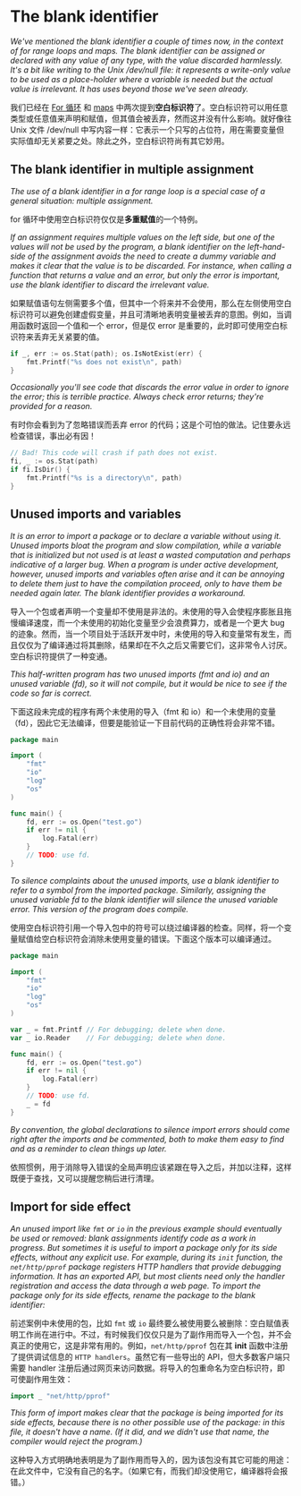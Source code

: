 # The blank identifier

*We've mentioned the blank identifier a couple of times now, in the context of for range loops and maps. The blank identifier can be assigned or declared with any value of any type, with the value discarded harmlessly. It's a bit like writing to the Unix /dev/null file: it represents a write-only value to be used as a place-holder where a variable is needed but the actual value is irrelevant. It has uses beyond those we've seen already.*

我们已经在 [For 循环](https://go.dev/doc/effective_go#for) 和 [maps](https://go.dev/doc/effective_go#maps) 中两次提到**空白标识符**了。空白标识符可以用任意类型或任意值来声明和赋值，但其值会被丢弃，然而这并没有什么影响。就好像往 Unix 文件 /dev/null 中写内容一样：它表示一个只写的占位符，用在需要变量但实际值却无关紧要之处。除此之外，空白标识符尚有其它妙用。

## The blank identifier in multiple assignment

*The use of a blank identifier in a for range loop is a special case of a general situation: multiple assignment.*

for 循环中使用空白标识符仅仅是**多重赋值**的一个特例。

*If an assignment requires multiple values on the left side, but one of the values will not be used by the program, a blank identifier on the left-hand-side of the assignment avoids the need to create a dummy variable and makes it clear that the value is to be discarded. For instance, when calling a function that returns a value and an error, but only the error is important, use the blank identifier to discard the irrelevant value.*

如果赋值语句左侧需要多个值，但其中一个将来并不会使用，那么在左侧使用空白标识符可以避免创建虚假变量，并且可清晰地表明变量被丢弃的意图。例如，当调用函数时返回一个值和一个 error，但是仅 error 是重要的，此时即可使用空白标识符来丢弃无关紧要的值。

```go
if _, err := os.Stat(path); os.IsNotExist(err) {
	fmt.Printf("%s does not exist\n", path)
}
```

*Occasionally you'll see code that discards the error value in order to ignore the error; this is terrible practice. Always check error returns; they're provided for a reason.*

有时你会看到为了忽略错误而丢弃 error 的代码；这是个可怕的做法。记住要永远检查错误，事出必有因！

```go
// Bad! This code will crash if path does not exist.
fi, _ := os.Stat(path)
if fi.IsDir() {
    fmt.Printf("%s is a directory\n", path)
}
```

## Unused imports and variables

*It is an error to import a package or to declare a variable without using it. Unused imports bloat the program and slow compilation, while a variable that is initialized but not used is at least a wasted computation and perhaps indicative of a larger bug. When a program is under active development, however, unused imports and variables often arise and it can be annoying to delete them just to have the compilation proceed, only to have them be needed again later. The blank identifier provides a workaround.*

导入一个包或者声明一个变量却不使用是非法的。未使用的导入会使程序膨胀且拖慢编译速度，而一个未使用的初始化变量至少会浪费算力，或者是一个更大 bug 的迹象。然而，当一个项目处于活跃开发中时，未使用的导入和变量常有发生，而且仅仅为了编译通过将其删除，结果却在不久之后又需要它们，这非常令人讨厌。空白标识符提供了一种变通。

*This half-written program has two unused imports (fmt and io) and an unused variable (fd), so it will not compile, but it would be nice to see if the code so far is correct.*

下面这段未完成的程序有两个未使用的导入（fmt 和 io）和一个未使用的变量（fd），因此它无法编译，但要是能验证一下目前代码的正确性将会非常不错。

```go
package main

import (
    "fmt"
    "io"
    "log"
    "os"
)

func main() {
    fd, err := os.Open("test.go")
    if err != nil {
        log.Fatal(err)
    }
    // TODO: use fd.
}
```

*To silence complaints about the unused imports, use a blank identifier to refer to a symbol from the imported package. Similarly, assigning the unused variable fd to the blank identifier will silence the unused variable error. This version of the program does compile.*

使用空白标识符引用一个导入包中的符号可以绕过编译器的检查。同样，将一个变量赋值给空白标识符会消除未使用变量的错误。下面这个版本可以编译通过。

```go
package main

import (
    "fmt"
    "io"
    "log"
    "os"
)

var _ = fmt.Printf // For debugging; delete when done.
var _ io.Reader    // For debugging; delete when done.

func main() {
    fd, err := os.Open("test.go")
    if err != nil {
        log.Fatal(err)
    }
    // TODO: use fd.
    _ = fd
}
```

*By convention, the global declarations to silence import errors should come right after the imports and be commented, both to make them easy to find and as a reminder to clean things up later.*

依照惯例，用于消除导入错误的全局声明应该紧跟在导入之后，并加以注释，这样既便于查找，又可以提醒您稍后进行清理。

## Import for side effect

*An unused import like `fmt` or `io` in the previous example should eventually be used or removed: blank assignments identify code as a work in progress. But sometimes it is useful to import a package only for its side effects, without any explicit use. For example, during its `init` function, the `net/http/pprof` package registers HTTP handlers that provide debugging information. It has an exported API, but most clients need only the handler registration and access the data through a web page. To import the package only for its side effects, rename the package to the blank identifier:*

前述案例中未使用的包，比如 `fmt` 或 `io` 最终要么被使用要么被删除：空白赋值表明工作尚在进行中。不过，有时候我们仅仅只是为了副作用而导入一个包，并不会真正的使用它，这是非常有用的。例如，`net/http/pprof` 包在其 **init** 函数中注册了提供调试信息的 `HTTP handlers`。虽然它有一些导出的 API，但大多数客户端只需要 handler 注册后通过网页来访问数据。将导入的包重命名为空白标识符，即可使副作用生效：

```go
import _ "net/http/pprof"
```

*This form of import makes clear that the package is being imported for its side effects, because there is no other possible use of the package: in this file, it doesn't have a name. (If it did, and we didn't use that name, the compiler would reject the program.)*

这种导入方式明确地表明是为了副作用而导入的，因为该包没有其它可能的用途：在此文件中，它没有自己的名字。（如果它有，而我们却没使用它，编译器将会报错。）